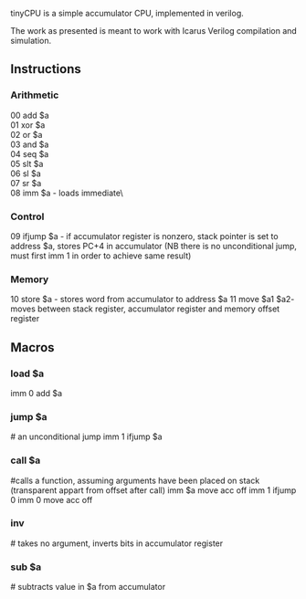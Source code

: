 tinyCPU is a simple accumulator CPU, implemented in verilog.

The work as presented is meant to work with Icarus Verilog compilation and simulation.

## Instructions
### Arithmetic
00 add \$a\
01 xor \$a\
02 or \$a\
03 and \$a\
04 seq \$a\
05 slt \$a\
06 sl \$a\
07 sr \$a\
08 imm \$a - loads immediate\ 
### Control
09 ifjump \$a - if accumulator register is nonzero, stack pointer is set to address \$a, stores PC+4 in accumulator (NB there is no unconditional jump, must first imm 1 in order to achieve same result)
### Memory
10 store \$a - stores word from accumulator to address \$a
11 move \$a1 \$a2- moves between stack register, accumulator register and memory offset register

## Macros
### load \$a
imm 0
add $a
### jump \$a
\# an unconditional jump
imm 1
ifjump \$a
### call \$a 
\#calls a function, assuming arguments have been placed on stack (transparent appart from offset after call)
imm \$a
move acc off
imm 1
ifjump 0
imm 0
move acc off
### inv
\# takes no argument, inverts bits in accumulator register
### sub \$a
\# subtracts value in $a from accumulator